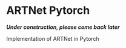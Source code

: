 # ARTNet Pytorch
***Under construction, please come back later***

Implementation of ARTNet in Pytorch
